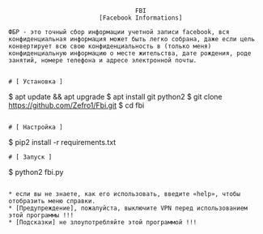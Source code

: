 
                                       FBI
                             [Facebook Informations]
```
ФБР - это точный сбор информации учетной записи facebook, вся конфиденциальная информация может быть легко собрана, даже если цель конвертирует всю свою конфиденциальность в (только меня) конфиденциальную информацию о месте жительства, дате рождения, роде занятий, номере телефона и адресе электронной почты.


# [ Установка ]
```
$ apt update && apt upgrade
$ apt install git python2
$ git clone https://github.com/Zefro1/Fbi.git
$ cd fbi
```

# [ Настройка ]
```
$ pip2 install -r requirements.txt
```
# [ Запуск ]
```
$ python2 fbi.py
```

* если вы не знаете, как его использовать, введите «help», чтобы отобразить меню справки.
* [Предупреждение], пожалуйста, выключите VPN перед использованием этой программы !!!
* [Подсказки] не злоупотребляйте этой программой !!!
